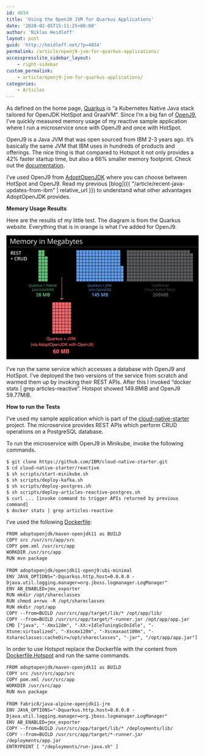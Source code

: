 ```yaml
---
id: 4034
title: 'Using the OpenJ9 JVM for Quarkus Applications'
date: '2020-02-05T15:11:25+00:00'
author: 'Niklas Heidloff'
layout: post
guid: 'http://heidloff.net/?p=4034'
permalink: /article/openj9-jvm-for-quarkus-applications/
accesspresslite_sidebar_layout:
    - right-sidebar
custom_permalink:
    - article/openj9-jvm-for-quarkus-applications/
categories:
    - Articles
---
```


As defined on the home page, [Quarkus](https://quarkus.io/) is “a Kubernetes Native Java stack tailored for OpenJDK HotSpot and GraalVM”. Since I’m a big fan of [OpenJ9](https://www.eclipse.org/openj9/), I’ve quickly measured memory usage of my reactive sample application where I run a microservice once with OpenJ9 and once with HotSpot.

OpenJ9 is a Java JVM that was open sourced from IBM 2-3 years ago. It’s basically the same JVM that IBM uses in hundreds of products and offerings. The nice thing is that compared to Hotspot it not only provides a 42% faster startup time, but also a 66% smaller memory footprint. Check out the [documentation](https://www.eclipse.org/openj9/oj9_performance.html).

I’ve used OpenJ9 from [AdoptOpenJDK](https://adoptopenjdk.net/) where you can choose between HotSpot and OpenJ9. Read my previous [blog]({{ "/article/recent-java-updates-from-ibm" | relative_url }}) to understand what other advantages AdoptOpenJDK provides.

**Memory Usage Results**

Here are the results of my little test. The diagram is from the Quarkus website. Everything that is in orange is what I’ve added for OpenJ9.

![image](/assets/img/2020/02/quarkus-openj9.png)

I’ve run the same service which accesses a database with OpenJ9 and HotSpot. I’ve deployed the two versions of the service from scratch and warmed them up by invoking their REST APIs. After this I invoked “docker stats | grep articles-reactive”. Hotspot showed 149.8MiB and OpenJ9 59.77MiB.

**How to run the Tests**

I’ve used my sample application which is part of the [cloud-native-starter](https://github.com/IBM/cloud-native-starter/tree/master/reactive) project. The microservice provides REST APIs which perform CRUD operations on a PostgreSQL database.

To run the microservice with OpenJ9 in Minikube, invoke the following commands.

```
$ git clone https://github.com/IBM/cloud-native-starter.git
$ cd cloud-native-starter/reactive
$ sh scripts/start-minikube.sh
$ sh scripts/deploy-kafka.sh
$ sh scripts/deploy-postgres.sh
$ sh scripts/deploy-articles-reactive-postgres.sh
$ curl ... [invoke command to trigger APIs returned by previous command]
$ docker stats | grep articles-reactive
```

I’ve used the following [Dockerfile](https://github.com/IBM/cloud-native-starter/blob/ca5dbdc5add41549a62c1009e9b08522a523693c/reactive/articles-reactive/Dockerfile):

```
FROM adoptopenjdk/maven-openjdk11 as BUILD
COPY src /usr/src/app/src
COPY pom.xml /usr/src/app
WORKDIR /usr/src/app
RUN mvn package

FROM adoptopenjdk/openjdk11-openj9:ubi-minimal
ENV JAVA_OPTIONS="-Dquarkus.http.host=0.0.0.0 -Djava.util.logging.manager=org.jboss.logmanager.LogManager"
ENV AB_ENABLED=jmx_exporter
RUN mkdir /opt/shareclasses
RUN chmod a+rwx -R /opt/shareclasses
RUN mkdir /opt/app
COPY --from=BUILD /usr/src/app/target/lib/* /opt/app/lib/
COPY --from=BUILD /usr/src/app/target/*-runner.jar /opt/app/app.jar
CMD ["java", "-Xmx128m", "-XX:+IdleTuningGcOnIdle", "-Xtune:virtualized", "-Xscmx128m", "-Xscmaxaot100m", "-Xshareclasses:cacheDir=/opt/shareclasses", "-jar", "/opt/app/app.jar"]
```

In order to use Hotspot replace the Dockerfile with the content from [Dockerfile.Hotspot](https://github.com/IBM/cloud-native-starter/blob/ca5dbdc5add41549a62c1009e9b08522a523693c/reactive/articles-reactive/Dockerfile.Hotspot) and run the same commands.

```
FROM adoptopenjdk/maven-openjdk11 as BUILD
COPY src /usr/src/app/src
COPY pom.xml /usr/src/app
WORKDIR /usr/src/app
RUN mvn package

FROM fabric8/java-alpine-openjdk11-jre
ENV JAVA_OPTIONS="-Dquarkus.http.host=0.0.0.0 -Djava.util.logging.manager=org.jboss.logmanager.LogManager"
ENV AB_ENABLED=jmx_exporter
COPY --from=BUILD /usr/src/app/target/lib/* /deployments/lib/
COPY --from=BUILD /usr/src/app/target/*-runner.jar /deployments/app.jar
ENTRYPOINT [ "/deployments/run-java.sh" ]
```